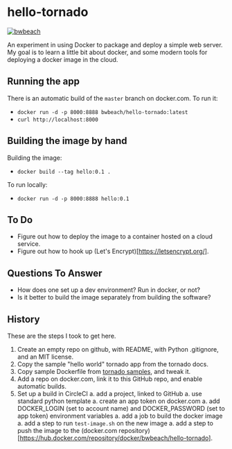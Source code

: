 # hello-tornado

[![bwbeach](https://circleci.com/gh/bwbeach/hello-tornado.svg?style=svg)](https://app.circleci.com/pipelines/github/bwbeach/hello-tornado)

An experiment in using Docker to package and deploy a simple 
web server.  My goal is to learn a little bit about docker,
and some modern tools for deploying a docker image in the cloud.

## Running the app

There is an automatic build of the `master` branch on docker.com.
To run it:

- `docker run -d -p 8000:8888 bwbeach/hello-tornado:latest`
- `curl http://localhost:8000`

## Building the image by hand

Building the image:

- `docker build --tag hello:0.1 .`

To run locally:

- `docker run -d -p 8000:8888 hello:0.1`

## To Do

- Figure out how to deploy the image to a container hosted on a cloud service.
- Figure out how to hook up (Let's Encrypt)[https://letsencrypt.org/]. 

## Questions To Answer

- How does one set up a dev environment?  Run in docker, or not?
- Is it better to build the image separately from building the software?

## History

These are the steps I took to get here.

1. Create an empty repo on github, with README, with Python .gitignore, and an MIT license.
1. Copy the sample "hello world" tornado app from the tornado docs.
1. Copy sample Dockerfile from [tornado samples](https://github.com/tornadoweb/tornado/tree/master/demos/blog), and tweak it.
1. Add a repo on docker.com, link it to this GitHub repo, and enable automatic builds.
1. Set up a build in CircleCI
   a. add a project, linked to GitHub
   a. use standard python template
   a. create an app token on docker.com
   a. add DOCKER_LOGIN (set to account name) and DOCKER_PASSWORD (set to app token) environment variables
   a. add a job to build the docker image
   a. add a step to run `test-image.sh` on the new image
   a. add a step to push the image to the (docker.com repository)[https://hub.docker.com/repository/docker/bwbeach/hello-tornado].
